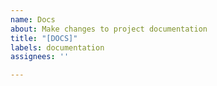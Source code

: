 ```yaml
---
name: Docs
about: Make changes to project documentation
title: "[DOCS]"
labels: documentation
assignees: ''

---
```



